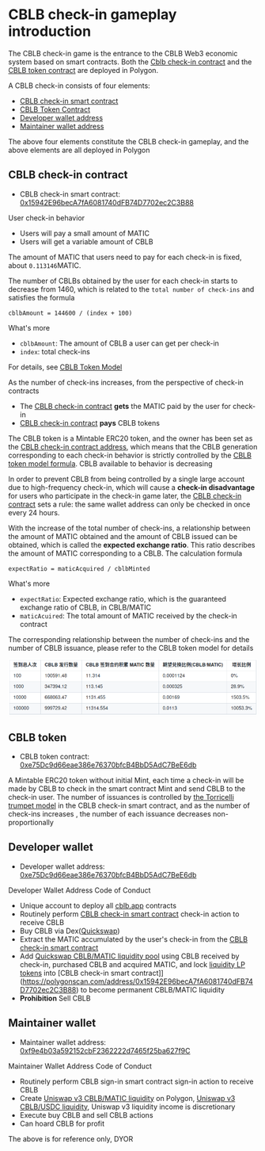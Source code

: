 # CBLB check-in gameplay introduction

The CBLB check-in game is the entrance to the CBLB Web3 economic system based on smart contracts. Both the [Cblb check-in contract](https://polygonscan.com/address/0x15942E96becA7fA6081740dFB74D7702ec2C3B88) and the [CBLB token contract](https://polygonscan.com/token/0x7a45922F95C845Ff9bE01112AfCF207968a9cA0B) are deployed in Polygon.

A CBLB check-in consists of four elements:

- [CBLB check-in smart contract](https://polygonscan.com/address/0x15942E96becA7fA6081740dFB74D7702ec2C3B88)
- [CBLB Token Contract](https://polygonscan.com/token/0x7a45922F95C845Ff9bE01112AfCF207968a9cA0B)
- [Developer wallet address](https://polygonscan.com/address/0xe75Dc9d66eae386e76370bfcB4BbD5AdC7BeE6db)
- [Maintainer wallet address](https://polygonscan.com/address/0xf9e4b03a592152cbF2362222d7465f25ba627f9C)

The above four elements constitute the CBLB check-in gameplay, and the above elements are all deployed in Polygon

## CBLB check-in contract

- CBLB check-in smart contract: [0x15942E96becA7fA6081740dFB74D7702ec2C3B88](https://polygonscan.com/address/0x15942E96becA7fA6081740dFB74D7702ec2C3B88)

User check-in behavior

- Users will pay a small amount of MATIC
- Users will get a variable amount of CBLB

The amount of MATIC that users need to pay for each check-in is fixed, about `0.113146`MATIC.

The number of CBLBs obtained by the user for each check-in starts to decrease from 1460, which is related to the `total number of check-ins` and satisfies the formula

```
cblbAmount = 144600 / (index + 100)
```

What's more

- `cblbAmount`: The amount of CBLB a user can get per check-in
- `index`: total check-ins

For details, see [CBLB Token Model](https://cblb.app/supervise/cblb-token-model)

As the number of check-ins increases, from the perspective of check-in contracts

- The [CBLB check-in contract](https://polygonscan.com/address/0x15942E96becA7fA6081740dFB74D7702ec2C3B88) **gets** the MATIC paid by the user for check-in
- [CBLB check-in contract](https://polygonscan.com/address/0x15942E96becA7fA6081740dFB74D7702ec2C3B88) **pays** CBLB tokens

The CBLB token is a Mintable ERC20 token, and the owner has been set as the [CBLB check-in contract address](https://polygonscan.com/address/0x15942E96becA7fA6081740dFB74D7702ec2C3B88), which means that the CBLB generation corresponding to each check-in behavior is strictly controlled by the [CBLB token model formula](https://cblb.app/supervise/cblb-token-model). CBLB available to behavior is decreasing

In order to prevent CBLB from being controlled by a single large account due to high-frequency check-in, which will cause a **check-in disadvantage** for users who participate in the check-in game later, the [CBLB check-in contract](https://polygonscan.com/address/0x15942E96becA7fA6081740dFB74D7702ec2C3B88) sets a rule: the same wallet address can only be checked in once every 24 hours.

With the increase of the total number of check-ins, a relationship between the amount of MATIC obtained and the amount of CBLB issued can be obtained, which is called the **expected exchange ratio**. This ratio describes the amount of MATIC corresponding to a CBLB. The calculation formula

```
expectRatio = maticAcquired / cblbMinted
```

What's more

- `expectRatio`: Expected exchange ratio, which is the guaranteed exchange ratio of CBLB, in CBLB/MATIC
- `maticAcuired`: The total amount of MATIC received by the check-in contract

The corresponding relationship between the number of check-ins and the number of CBLB issuance, please refer to the CBLB token model for details

![](https://raw.githubusercontent.com/cblb-app/cblb-articles/master/introductions/imgs/cblb-checkin-issue-amout-table.png)

## CBLB token

- CBLB token contract: [0xe75Dc9d66eae386e76370bfcB4BbD5AdC7BeE6db](https://polygonscan.com/address/0xe75Dc9d66eae386e76370bfcB4BbD5AdC7BeE6db)

A Mintable ERC20 token without initial Mint, each time a check-in will be made by CBLB to check in the smart contract Mint and send CBLB to the check-in user. The number of issuances is controlled by [the Torricelli trumpet model](https://cblb.app/supervise/cblb-token-model) in the CBLB check-in smart contract, and as the number of check-ins increases , the number of each issuance decreases non-proportionally

## Developer wallet

- Developer wallet address: [0xe75Dc9d66eae386e76370bfcB4BbD5AdC7BeE6db](https://polygonscan.com/address/0xe75Dc9d66eae386e76370bfcB4BbD5AdC7BeE6db)

Developer Wallet Address Code of Conduct

- Unique account to deploy all [cblb.app](https://cblb.app/) contracts
- Routinely perform [CBLB check-in smart contract](https://polygonscan.com/address/0x15942E96becA7fA6081740dFB74D7702ec2C3B88) check-in action to receive CBLB
- Buy CBLB via Dex([Quickswap](https://quickswap.exchange/#/swap?inputCurrency=ETH&outputCurrency=0x7a45922F95C845Ff9bE01112AfCF207968a9cA0B))
- Extract the MATIC accumulated by the user's check-in from the [CBLB check-in smart contract](https://polygonscan.com/address/0x15942E96becA7fA6081740dFB74D7702ec2C3B88)
- Add [Quickswap CBLB/MATIC liquidity pool](https://polygonscan.com/address/0xe99d5f930048ae3006205c87d2ddafa397014012) using CBLB received by check-in, purchased CBLB and acquired MATIC, and lock [liquidity LP tokens](https://polygonscan.com/token/0xe99d5f930048ae3006205c87d2ddafa397014012) into [CBLB check-in smart contract]](https://polygonscan.com/address/0x15942E96becA7fA6081740dFB74D7702ec2C3B88) to become permanent CBLB/MATIC liquidity
- **Prohibition** Sell CBLB

## Maintainer wallet

- Maintainer wallet address: [0xf9e4b03a592152cbF2362222d7465f25ba627f9C](https://polygonscan.com/address/0xf9e4b03a592152cbF2362222d7465f25ba627f9C)

Maintainer Wallet Address Code of Conduct

- Routinely perform CBLB sign-in smart contract sign-in action to receive CBLB
- Create [Uniswap v3 CBLB/MATIC liquidity](https://app.uniswap.org/#/pool/23854) on Polygon, [Uniswap v3 CBLB/USDC liquidity](https://app.uniswap.org/#/pool/27318?chain=polygon), Uniswap v3 liquidity income is discretionary
- Execute buy CBLB and sell CBLB actions
- Can hoard CBLB for profit

The above is for reference only, DYOR
